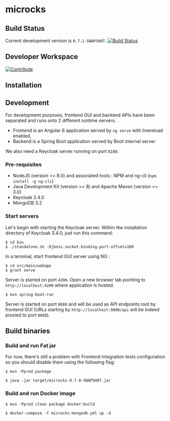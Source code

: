 # microcks

## Build Status

Current development version is `0.7.1-SNAPSHOT`. [![Build Status](https://travis-ci.org/microcks/microcks.png?branch=master)](https://travis-ci.org/microcks/microcks)

## Developer Workspace

[![Contribute](https://www.eclipse.org/che/contribute.svg)](http://che-eclipse-che.apps.laurent.openhybridcloud.io/f?id=factoryfp1e8mfo0olbe90v)

## Installation

## Development

For development purposes, frontend GUI and backend APIs have been separated and runs onto 2 different runtime servers.
* Frontend is an Angular 6 application served by `ng serve` with livereload enabled,
* Backend is a Spring Boot application served by Boot internal server

We also need a Keycloak server running on port `8180`. 

### Pre-requisites

* NodeJS (version >= 8.0) and associated tools : NPM and ng-cli (`npm install -g ng-cli`)
* Java Development Kit (version >= 8) and Apache Maven (version >= 3.0)
* Keycloak 3.4.0
* MongoDB 3.2

### Start servers

Let's begin with starting the Keycloak server. Within the installation directory of Keycloak 3.4.0, just run this command:

```
$ cd bin
$ ./standalone.sh -Djboss.socket.binding.port-offset=100
```

In a terminal, start frontend GUI server using NG :

```
$ cd src/main/webapp
$ grunt serve
```

Server is started on port `4200`. Open a new browser tab pointing to `http://localhost:4200` where application is hosted.

```
$ mvn spring-boot:run
```

Server is started on port `8080` and will be used as API endpoints root by frontend GUI (URLs starting by `http://localhost:9000/api` will be indeed proxied to port `8080`).

## Build binaries

### Build and run Fat jar

For now, there's still a problem with Frontend integration tests configuration so you should disable them using the following flag:
 
```
$ mvn -Pprod package
```

```
$ java -jar target/microcks-0.7.0-SNAPSHOT.jar
```

### Build and run Docker image

```
$ mvn -Pprod clean package docker:build
```

```
$ docker-compose -f microcks-mongodb.yml up -d
```
